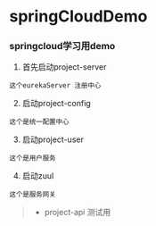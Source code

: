# springCloudDemo

### springcloud学习用demo

1. 首先启动project-server 

```
这个eurekaServer 注册中心
```

2. 启动project-config

```
这个是统一配置中心
```

3. 启动project-user

```
这个是用户服务
```

4. 启动zuul
```
这个是服务网关
```
 
 >* project-api 测试用 
